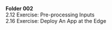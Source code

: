 ﻿

**Folder 002**   
2.12 Exercise: Pre-processing Inputs   
2.16 Exercise: Deploy An App at the Edge    

